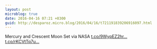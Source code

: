 ```yaml
---
layout: post
microblog: true
date: 2016-04-16 07:21 +0300
guid: http://desparoz.micro.blog/2016/04/16/t721191839206916097.html
---
```

Mercury and Crescent Moon Set via NASA [t.co/9WypEZ2hr...](https://t.co/9WypEZ2hrD) [t.co/rKCVtTq7u...](https://t.co/rKCVtTq7uh)
